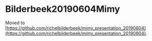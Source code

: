 # Bilderbeek20190604Mimy

Moved to [https://github.com/richelbilderbeek/mimy_presentation_20190604](https://github.com/richelbilderbeek/mimy_presentation_20190604).


